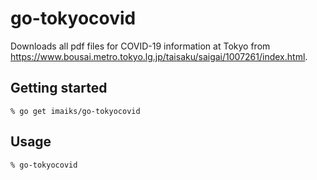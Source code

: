 # go-tokyocovid
Downloads all pdf files for COVID-19 information at Tokyo from https://www.bousai.metro.tokyo.lg.jp/taisaku/saigai/1007261/index.html.

## Getting started
```
% go get imaiks/go-tokyocovid
```

## Usage
```
% go-tokyocovid
```
